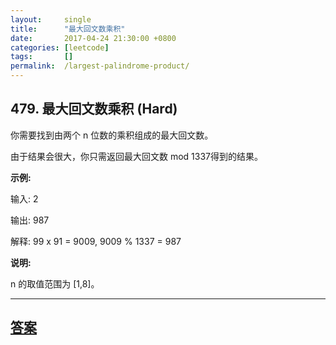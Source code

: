 ```yaml
---
layout:     single
title:      "最大回文数乘积"
date:       2017-04-24 21:30:00 +0800
categories: [leetcode]
tags:       []
permalink:  /largest-palindrome-product/
---
```


## 479. 最大回文数乘积 (Hard)

<p>你需要找到由两个 n 位数的乘积组成的最大回文数。</p>

<p>由于结果会很大，你只需返回最大回文数 mod 1337得到的结果。</p>

<p><strong>示例:</strong></p>

<p>输入: 2</p>

<p>输出: 987</p>

<p>解释: 99 x 91 = 9009, 9009 % 1337 = 987</p>

<p><strong>说明:</strong></p>

<p>n 的取值范围为&nbsp;[1,8]。</p>

---

## [答案](https://github.com/openset/leetcode/tree/master/problems/largest-palindrome-product)
